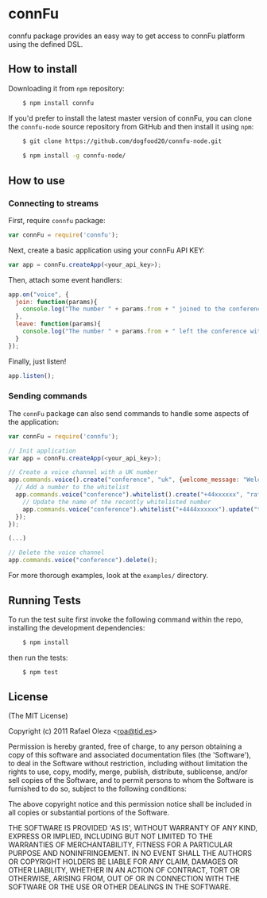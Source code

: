 # connFu

connfu package provides an easy way to get access to connFu platform using the defined DSL.

## How to install

Downloading it from `npm` repository:

```bash
    $ npm install connfu
```

If you'd prefer to install the latest master version of connFu, you can clone the `connfu-node` source repository
from GitHub and then install it using `npm`:

```bash
    $ git clone https://github.com/dogfood20/connfu-node.git
    
    $ npm install -g connfu-node/
```

## How to use

### Connecting to streams

First, require `connfu` package:

```js
var connFu = require('connfu');
```

Next, create a basic application using your connFu API KEY:

```js
var app = connFu.createApp(<your_api_key>);
```

Then, attach some event handlers:

```js
app.on("voice", {
  join: function(params){
    console.log("The number " + params.from + " joined to the conference with number " + params.to);
  },
  leave: function(params){
    console.log("The number " + params.from + " left the conference with number " + params.to);
  }
});
```

Finally, just listen!

```js
app.listen();
```

### Sending commands

The `connFu` package can also send commands to handle some aspects of the application:

```js
var connFu = require('connfu');

// Init application
var app = connFu.createApp(<your_api_key>);

// Create a voice channel with a UK number
app.commands.voice().create("conference", "uk", {welcome_message: "Welcome to the conference"}, function(){
  // Add a number to the whitelist
  app.commands.voice("conference").whitelist().create("+44xxxxxx", "rafeca", function(){    
    // Update the name of the recently whitelisted number
    app.commands.voice("conference").whitelist("+4444xxxxxx").update("the wizard");
  });
});

(...)

// Delete the voice channel
app.commands.voice("conference").delete();
```

For more thorough examples, look at the `examples/` directory.

## Running Tests

To run the test suite first invoke the following command within the repo, installing the development dependencies:

```bash
    $ npm install
```

then run the tests:

```bash
    $ npm test
```

## License 

(The MIT License)

Copyright (c) 2011 Rafael Oleza &lt;roa@tid.es&gt;

Permission is hereby granted, free of charge, to any person obtaining
a copy of this software and associated documentation files (the
'Software'), to deal in the Software without restriction, including
without limitation the rights to use, copy, modify, merge, publish,
distribute, sublicense, and/or sell copies of the Software, and to
permit persons to whom the Software is furnished to do so, subject to
the following conditions:

The above copyright notice and this permission notice shall be
included in all copies or substantial portions of the Software.

THE SOFTWARE IS PROVIDED 'AS IS', WITHOUT WARRANTY OF ANY KIND,
EXPRESS OR IMPLIED, INCLUDING BUT NOT LIMITED TO THE WARRANTIES OF
MERCHANTABILITY, FITNESS FOR A PARTICULAR PURPOSE AND NONINFRINGEMENT.
IN NO EVENT SHALL THE AUTHORS OR COPYRIGHT HOLDERS BE LIABLE FOR ANY
CLAIM, DAMAGES OR OTHER LIABILITY, WHETHER IN AN ACTION OF CONTRACT,
TORT OR OTHERWISE, ARISING FROM, OUT OF OR IN CONNECTION WITH THE
SOFTWARE OR THE USE OR OTHER DEALINGS IN THE SOFTWARE.
